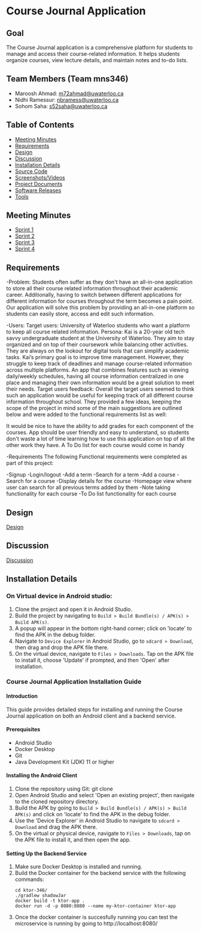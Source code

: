 # Course Journal Application

## Goal
The Course Journal application is a comprehensive platform for students to manage and access their course-related information. It helps students organize courses, view lecture details, and maintain notes and to-do lists.

## Team Members (Team mns346)
- Maroosh Ahmad: m72ahmad@uwaterloo.ca
- Nidhi Ramessur: nbramess@uwaterloo.ca
- Sohom Saha: s52saha@uwaterloo.ca

## Table of Contents
- [Meeting Minutes](#meeting-minutes)
- [Requirements](#requirements)
- [Design](#design)
- [Discussion](#discussion)
- [Installation Details](#installation-details)
- [Source Code](#source-code)
- [Screenshots/Videos](#screenshotsvideos)
- [Project Documents](#project-documents)
- [Software Releases](#software-releases)
- [Tools](#tools)

## Meeting Minutes
- [Sprint 1](https://git.uwaterloo.ca/m72ahmad/mns346/-/wikis/Meeting-minutes-Sprint-1)
- [Sprint 2](https://git.uwaterloo.ca/m72ahmad/mns346/-/wikis/Meeting-minutes-Sprint-2)
- [Sprint 3](https://git.uwaterloo.ca/m72ahmad/mns346/-/wikis/Meeting-minutes-Sprint-3)
- [Sprint 4](https://git.uwaterloo.ca/m72ahmad/mns346/-/wikis/Meeting-minutes-Sprint-4)

## Requirements

-Problem: Students often suffer as they don't have an all-in-one application to store all their course related information throughout their academic career. Additionally, having to switch between different applications for different information for courses throughout the term becomes a pain point. Our application will solve this problem by providing an all-in-one platform so students can easily store, access and edit such information.

-Users:
Target users: University of Waterloo students who want a platform to keep all course related information.
Persona: Kai is a 20-year old tech savvy undergraduate student at the University of Waterloo. They aim to stay organized and on top of their coursework while balancing other activities. They are always on the lookout for digital tools that can simplify academic tasks. Kai’s primary goal is to improve time management. However, they struggle to keep track of deadlines and manage course-related information across multiple platforms. An app that combines features such as viewing daily/weekly schedules, having all course information centralized in one place and managing their own information would be a great solution to meet their needs.
Target users feedback: Overall the target users seemed to think such an application would be useful for keeping track of all different course information throughout school. They provided a few ideas, keeping the scope of the project in mind some of the main suggestions are outlined below and were added to the functional requirements list as well:

It would be nice to have the ability to add grades for each component of the courses.
App should be user friendly and easy to understand, so students don't waste a lot of time
learning how to use this application on top of all the other work they have.
A To Do list for each course would come in handy

-Requirements
The following Functional requirements were completed as part of this project:

-Signup
-Login/logout
-Add a term
-Search for a term
-Add a course
-Search for a course
-Display details for the course
-Homepage view where user can search for all previous terms added by them
-Note taking functionality for each course
-To Do list functionality for each course


## Design
[Design](#)

## Discussion
[Discussion](#)

## Installation Details
### On Virtual device in Android studio:
1. Clone the project and open it in Android Studio.
2. Build the project by navigating to `Build > Build Bundle(s) / APK(s) > Build APK(s)`.
3. A popup will appear in the bottom right-hand corner; click on 'locate' to find the APK in the debug folder.
4. Navigate to `Device Explorer` in Android Studio, go to `sdcard > Download`, then drag and drop the APK file there.
5. On the virtual device, navigate to `Files > Downloads`. Tap on the APK file to install it, choose 'Update' if prompted, and then 'Open' after installation.

### Course Journal Application Installation Guide
#### Introduction
This guide provides detailed steps for installing and running the Course Journal application on both an Android client and a backend service.

#### Prerequisites
- Android Studio
- Docker Desktop
- Git
- Java Development Kit (JDK) 11 or higher

#### Installing the Android Client
1. Clone the repository using Git: git clone <repository-url>
2. Open Android Studio and select 'Open an existing project', then navigate to the cloned repository directory.
3. Build the APK by going to `Build > Build Bundle(s) / APK(s) > Build APK(s)` and click on 'locate' to find the APK in the debug folder.
4. Use the 'Device Explorer' in Android Studio to navigate to `sdcard > Download` and drag the APK there.
5. On the virtual or physical device, navigate to `Files > Downloads`, tap on the APK file to install it, and then open the app.

#### Setting Up the Backend Service
1. Make sure Docker Desktop is installed and running.
2. Build the Docker container for the backend service with the following commands:
    ```
    cd ktor-346/
    ./gradlew shadowJar
    docker build -t ktor-app .
    docker run -d -p 8080:8080 --name my-ktor-container ktor-app
    ```
3. Once the docker container is succesfully running you can test  the microservice is running by going to http://localhost:8080/


